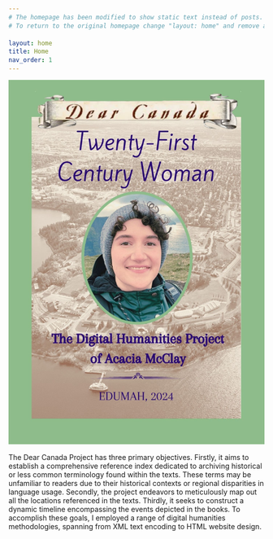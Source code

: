 ```yaml
---
# The homepage has been modified to show static text instead of posts.
# To return to the original homepage change "layout: home" and remove all other content.

layout: home
title: Home
nav_order: 1
---
```

<img src="/images/Twenty-First Century Woman.jpg"> 

<p>The Dear Canada Project has three primary objectives. Firstly, it aims to establish a comprehensive reference index dedicated to archiving historical or less common terminology found within the texts. These terms may be unfamiliar to readers due to their historical contexts or regional disparities in language usage. Secondly, the project endeavors to meticulously map out all the locations referenced in the texts. Thirdly, it seeks to construct a dynamic timeline encompassing the events depicted in the books. To accomplish these goals, I employed a range of digital humanities methodologies, spanning from XML text encoding to HTML website design.</p>
